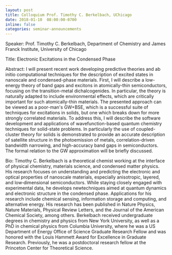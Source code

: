 ```yaml
---
layout: post
title: Colloquium Prof. Timothy C. Berkelbach, UChicago
date: 2018-01-10  08:00:00-0700
inline: false
categories: seminar-announcements
---
```


Speaker: Prof. Timothy C. Berkelbach, Department of Chemistry and James Franck Institute, University of Chicago

Title: Electronic Excitations in the Condensed Phase

Abstract: I will present recent work developing predictive theories and ab initio computational techniques for the description of excited states in nanoscale and condensed-phase materials.  First, I will describe a low-energy theory of band gaps and excitons in atomically-thin semiconductors, focusing on the transition-metal dichalcogenides.  In particular, the theory is naturally adapted to include environmental effects, which are critically important for such atomically-thin materials.  The presented approach can be viewed as a poor-man's GW+BSE, which is a successful suite of techniques for excitations in solids, but one which breaks down for more strongly correlated materials.  To address this, I will describe the software development and applications of wavefunction-based quantum chemistry techniques for solid-state problems.  In particularly the use of coupled-cluster theory for solids is demonstrated to provide an accurate description of satellite structure in the photoemission of metals, correlation-driven bandwidth narrowing, and high-accuracy band gaps in semiconductors.  The formal relation to the GW approximation will be briefly discussed.

Bio: Timothy C. Berkelbach is a theoretical chemist working at the interface of physical chemistry, materials science, and condensed matter physics. His research focuses on understanding and predicting the electronic and optical properties of nanoscale materials, especially anisotropic, layered, and low‐dimensional semiconductors. While staying closely engaged with experimental data, he develops newtechniques aimed at quantum dynamics and electronic structure in the condensed phase. Applications for his research include chemical sensing, information storage and computing, and alternative energy. His research has been published in Nature Physics, Nature Materials, Physical Review Letters, and the Journal of the American Chemical Society, among others. Berkelbach received undergraduate degrees in chemistry and physics from New York University, as well as a PhD in chemical physics from Columbia University, where he was a US Department of Energy Office of Science Graduate Research Fellow and was honored with the Louis Hammett Award for Excellence in Graduate Research. Previously, he was a postdoctoral research fellow at the Princeton Center for Theoretical Science.

